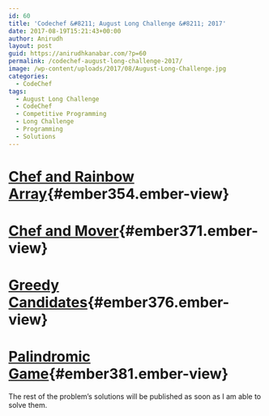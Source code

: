 ```yaml
---
id: 60
title: 'Codechef &#8211; August Long Challenge &#8211; 2017'
date: 2017-08-19T15:21:43+00:00
author: Anirudh
layout: post
guid: https://anirudhkanabar.com/?p=60
permalink: /codechef-august-long-challenge-2017/
image: /wp-content/uploads/2017/08/August-Long-Challenge.jpg
categories:
  - CodeChef
tags:
  - August Long Challenge
  - CodeChef
  - Competitive Programming
  - Long Challenge
  - Programming
  - Solutions
---
```

# [Chef and Rainbow Array](https://www.codechef.com/AUG17/problems/RAINBOWA "Chef and Rainbow Array"){#ember354.ember-view}

<div class="gist-oembed" data-gist="Kingpin007/a5d960696ec1ea06f24f084b5b85bd43.json">
</div>

# [Chef and Mover](https://www.codechef.com/AUG17/problems/CHEFMOVR "Chef and Mover"){#ember371.ember-view}

<div class="gist-oembed" data-gist="Kingpin007/6c48a63687186423aa30b8f953f00799.json">
</div>

# [Greedy Candidates](https://www.codechef.com/AUG17/problems/GCAC "Greedy Candidates"){#ember376.ember-view}

<div class="gist-oembed" data-gist="Kingpin007/8f0372bf42c867b1a38a74447085e963.json">
</div>

# [Palindromic Game](https://www.codechef.com/AUG17/problems/PALINGAM "Palindromic Game"){#ember381.ember-view}

<div class="gist-oembed" data-gist="Kingpin007/832bc0892f0aea5566fa0b5be575594a.json">
</div>

The rest of the problem&#8217;s solutions will be published as soon as I am able to solve them.